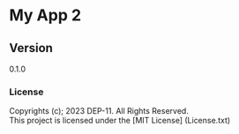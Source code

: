 # My App 2

## Version
0.1.0

### License
Copyrights (c); 2023 DEP-11. All Rights Reserved. <br>
This project is licensed under the [MIT License] (License.txt) 